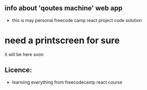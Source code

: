## info about 'qoutes machine' web app 
- this is may personal freecode camp react project code solution

# need a printscreen for sure
it will be here soon

## Licence:
-  learniing everything from freecodecamp react course

